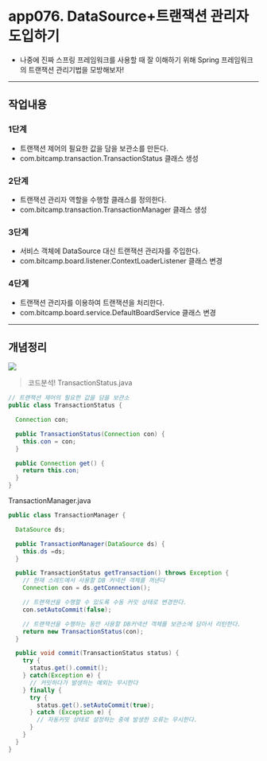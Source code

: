 
# app076. DataSource+트랜잭션 관리자 도입하기 
- 나중에 진짜 스프링 프레임워크를 사용할 때 잘 이해하기 위해 Spring 프레임워크의 트랜잭션 관리기법을 모방해보자!

---------------------------------------
## 작업내용
### 1단계 
 - 트랜잭션 제어의 필요한 값을 담을 보관소를 만든다. 
 - com.bitcamp.transaction.TransactionStatus 클래스 생성
### 2단계 
 - 트랜잭션 관리자 역할을 수행할 클래스를 정의한다. 
 - com.bitcamp.transaction.TransactionManager 클래스 생성
### 3단계
 - 서비스 객체에 DataSource 대신 트랜잭션 관리자를 주입한다. 
 - com.bitcamp.board.listener.ContextLoaderListener 클래스 변경

### 4단계
 - 트랜잭션 관리자를 이용하여 트랜잭션을 처리한다. 
 - com.bitcamp.board.service.DefaultBoardService 클래스 변경

---------------------------------
## 개념정리
![](https://velog.velcdn.com/images/hyun5no/post/7928357f-1915-414a-8c99-328b7da22b36/image.jpg)

> 코드분석!
TransactionStatus.java
```java
// 트랜잭션 제어의 필요한 값을 담을 보관소
public class TransactionStatus {

  Connection con;

  public TransactionStatus(Connection con) {
    this.con = con;
  }

  public Connection get() {
    return this.con;
  }
}
```
TransactionManager.java
```java
public class TransactionManager {

  DataSource ds;

  public TransactionManager(DataSource ds) {
    this.ds =ds;
  }

  public TransactionStatus getTransaction() throws Exception {
    // 현재 스레드에서 사용할 DB 커넥션 객체를 꺼낸다
    Connection con = ds.getConnection();

    // 트랜잭션을 수행할 수 있도록 수동 커밋 상태로 변경한다.
    con.setAutoCommit(false);

    // 트랜잭션을 수행하는 동안 사용할 DB커넥션 객체를 보관소에 담아서 리턴한다. 
    return new TransactionStatus(con);
  }

  public void commit(TransactionStatus status) {
    try {
      status.get().commit();
    } catch(Exception e) {
      // 커밋하다가 발생하는 예외는 무시한다
    } finally {
      try {
        status.get().setAutoCommit(true);
      } catch (Exception e) {
        // 자동커밋 상태로 설정하는 중에 발생한 오류는 무시한다.
      }
    }
  }
}


```